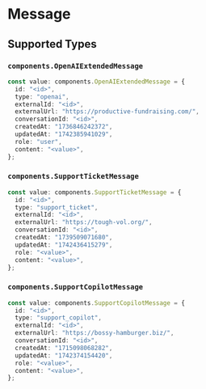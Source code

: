 # Message


## Supported Types

### `components.OpenAIExtendedMessage`

```typescript
const value: components.OpenAIExtendedMessage = {
  id: "<id>",
  type: "openai",
  externalId: "<id>",
  externalUrl: "https://productive-fundraising.com/",
  conversationId: "<id>",
  createdAt: "1736846242372",
  updatedAt: "1742385941029",
  role: "user",
  content: "<value>",
};
```

### `components.SupportTicketMessage`

```typescript
const value: components.SupportTicketMessage = {
  id: "<id>",
  type: "support_ticket",
  externalId: "<id>",
  externalUrl: "https://tough-vol.org/",
  conversationId: "<id>",
  createdAt: "1739509071680",
  updatedAt: "1742436415279",
  role: "<value>",
  content: "<value>",
};
```

### `components.SupportCopilotMessage`

```typescript
const value: components.SupportCopilotMessage = {
  id: "<id>",
  type: "support_copilot",
  externalId: "<id>",
  externalUrl: "https://bossy-hamburger.biz/",
  conversationId: "<id>",
  createdAt: "1715098068282",
  updatedAt: "1742374154420",
  role: "<value>",
  content: "<value>",
};
```

